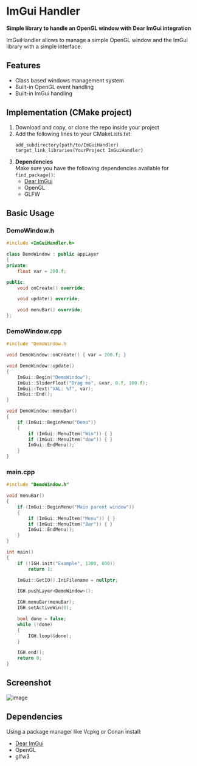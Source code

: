 # ImGui Handler
**Simple library to handle an OpenGL window with Dear ImGui integration**

ImGuiHandler allows to manage a simple OpenGL window and the ImGui library with a simple interface.

## Features
- Class based windows management system
- Built-in OpenGL event handling
- Built-in ImGui handling

## Implementation (CMake project)
1. Download and copy, or clone the repo inside your project
2. Add the following lines to your CMakeLists.txt:
   ```
   add_subdirectory(path/to/ImGuiHandler)
   target_link_libraries(YourProject ImGuiHandler)
   ```
3. **Dependencies**
<BR> Make sure you have the following dependencies available for `find_package()`:
   - [Dear ImGui](https://github.com/ocornut/imgui)
   - OpenGL
   - GLFW

## Basic Usage
### DemoWindow.h
```c++
#include <ImGuiHandler.h>

class DemoWindow : public appLayer
{
private:
    float var = 200.f;

public:
    void onCreate() override;

    void update() override;

    void menuBar() override;
};
```
### DemoWindow.cpp
```c++
#include "DemoWindow.h

void DemoWindow::onCreate() { var = 200.f; }

void DemoWindow::update()
{
    ImGui::Begin("DemoWindow");
    ImGui::SliderFloat("Drag me", &var, 0.f, 100.f);
    ImGui::Text("VAL: %f", var);
    ImGui::End();
}

void DemoWindow::menuBar()
{
    if (ImGui::BeginMenu("Demo"))
    {
        if (ImGui::MenuItem("Win")) { }
        if (ImGui::MenuItem("dow")) { }
        ImGui::EndMenu();
    }
}
```
### main.cpp
```c++
#include "DemoWindow.h"

void menuBar()
{
    if (ImGui::BeginMenu("Main parent window"))
    {
        if (ImGui::MenuItem("Menu")) { }
        if (ImGui::MenuItem("Bar")) { }
        ImGui::EndMenu();
    }
}

int main()
{
    if (!IGH.init("Example", 1300, 800))
        return 1;

    ImGui::GetIO().IniFilename = nullptr;

    IGH.pushLayer<DemoWindow>();

    IGH.menuBar(menuBar);
    IGH.setActiveWin(0);

    bool done = false;
    while (!done)
    {
        IGH.loop(&done);
    }

    IGH.end();
    return 0;
}
```

## Screenshot
![image](https://github.com/Fattorino/ImGuiHandler/assets/90210751/2fce095d-0f2d-44cb-b531-7959f642fb86)


## Dependencies
Using a package manager like Vcpkg or Conan install:
- [Dear ImGui](https://github.com/ocornut/imgui)
- OpenGL
- glfw3
